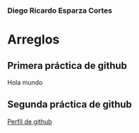 ### Diego Ricardo Esparza Cortes
# Arreglos

## Primera práctica de github
Hola mundo
## Segunda práctica de github
[Perfil de github](https://github.com/krat0z45)
